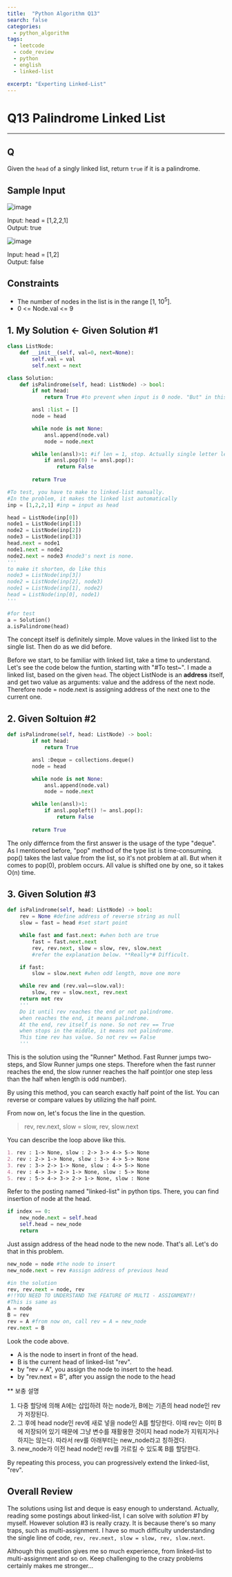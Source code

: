 ```yaml
---
title:  "Python Algorithm Q13"
search: false
categories: 
  - python_algorithm
tags:
  - leetcode
  - code_review
  - python
  - english
  - linked-list

excerpt: "Experting Linked-List"
---
```


# Q13 Palindrome Linked List
___


## Q

Given the `head` of a singly linked list, return `true` if it is a palindrome.

## Sample Input

![image](https://user-images.githubusercontent.com/68508521/145584967-2437e017-8b55-4d85-a491-363cef18c458.png)

Input: head = [1,2,2,1]  
Output: true

![image](https://user-images.githubusercontent.com/68508521/145585037-dea2c6f3-a8f8-4239-9c5f-5e9f37ab7d41.png)

Input: head = [1,2]  
Output: false

## Constraints
- The number of nodes in the list is in the range [1, 10<sup>5</sup>].
- 0 <= Node.val <= 9


## 1. My Solution <- Given Solution #1
```py
class ListNode:
    def __init__(self, val=0, next=None):
        self.val = val
        self.next = next

class Solution:
    def isPalindrome(self, head: ListNode) -> bool:
        if not head:
            return True #to prevent when input is 0 node. "But" in this Q, it's meaningless

        ansl :list = []
        node = head

        while node is not None:
            ansl.append(node.val)
            node = node.next

        while len(ansl)>1: #if len = 1, stop. Actually single letter left so true.
            if ansl.pop(0) != ansl.pop():
                return False
        
        return True

#To test, you have to make to linked-list manually.
#In the problem, it makes the linked list automatically
inp = [1,2,2,1] #inp = input as head

head = ListNode(inp[0])
node1 = ListNode(inp[1])
node2 = ListNode(inp[2])
node3 = ListNode(inp[3])
head.next = node1
node1.next = node2
node2.next = node3 #node3's next is none.
'''
to make it shorten, do like this
node3 = ListNode(inp[3])
node2 = ListNode(inp[2], node3)
node1 = ListNode(inp[1], node2)
head = ListNode(inp[0], node1)
'''

#for test
a = Solution()
a.isPalindrome(head)
```

The concept itself is definitely simple. Move values in the linked list to the single list. Then do as we did before.  

Before we start, to be familiar with linked list, take a time to understand. Let's see the code below the funtion, starting with "#To test~". I made a linked list, based on the given `head`. The object ListNode is an __address__ itself, and get two value as arguments: value and the address of the next node. Therefore node = node.next is assigning address of the next one to the current one. 


## 2. Given Soltuion #2
```py
def isPalindrome(self, head: ListNode) -> bool:
        if not head:
            return True

        ansl :Deque = collections.deque()
        node = head

        while node is not None:
            ansl.append(node.val)
            node = node.next

        while len(ansl)>1:
            if ansl.popleft() != ansl.pop():
                return False
        
        return True
```

The only differnce from the first answer is the usage of the type "deque". As I mentioned before, "pop" method of the type list is time-consuming. pop() takes the last value from the list, so it's not problem at all. But when it comes to pop(0), problem occurs. All value is shifted one by one, so it takes O(n) time. 

## 3. Given Solution #3
```py
def isPalindrome(self, head: ListNode) -> bool:
    rev = None #define address of reverse string as null
    slow = fast = head #set start point

    while fast and fast.next: #when both are true
        fast = fast.next.next
        rev, rev.next, slow = slow, rev, slow.next
        #refer the explanation below. **Really*# Difficult.

    if fast:
        slow = slow.next #when odd length, move one more

    while rev and (rev.val==slow.val):
        slow, rev = slow.next, rev.next
    return not rev
    '''
    Do it until rev reaches the end or not palindrome.
    when reaches the end, it means palindrome.
    At the end, rev itself is none. So not rev == True 
    when stops in the middle, it means not palindrome.
    This time rev has value. So not rev == False
    '''
```
This is the solution using the "Runner" Method. Fast Runner jumps two-steps, and Slow Runner jumps one steps. Therefore when the fast runner reaches the end, the slow runner reaches the half point(or one step less than the half when length is odd number). 

By using this method, you can search exactly half point of the list. You can reverse or compare values by utilizing the half point.

From now on, let's focus the line in the question.
> rev, rev.next, slow = slow, rev, slow.next  

You can describe the loop above like this. 
```md
1. rev : 1-> None, slow : 2-> 3-> 4-> 5-> None
2. rev : 2-> 1-> None, slow : 3-> 4-> 5-> None
3. rev : 3-> 2-> 1-> None, slow : 4-> 5-> None
4. rev : 4-> 3-> 2-> 1-> None, slow : 5-> None
5. rev : 5-> 4-> 3-> 2-> 1-> None, slow : None
```
Refer to the posting named "linked-list" in python tips. There, you can find insertion of node at the head.

```py
if index == 0:
    new_node.next = self.head
    self.head = new_node
    return
```
Just assign address of the head node to the new node. That's all. Let's do that in this problem.

```py
new_node = node #the node to insert
new_node.next = rev #assign address of previous head

#in the solution
rev, rev.next = node, rev
#!!YOU NEED TO UNDERSTAND THE FEATURE OF MULTI - ASSIGNMENT!!
#This is same as
A = node
B = rev
rev = A #from now on, call rev = A = new_node
rev.next = B
```
Look the code above. 
- A is the node to insert in front of the head. 
- B is the current head of linked-list "rev".
- by "rev = A", you assign the node to insert to the head.
- by "rev.next = B", after you assign the node to the head 


** 보충 설명 
1. 다중 할당에 의해 A에는 삽입하려 하는 node가, B에는 기존의 head node인 rev가 저장된다. 
2. 그 후에 head node인 rev에 새로 넣을 node인 A를 할당한다. 이때 rev는 이미 B에 저장되어 있기 때문에 그냥 변수를 재활용한 것이지 head node가 지워지거나 하지는 않는다. 따라서 rev를 아래부터는 new_node라고 칭하겠다. 
3. new_node가 이전 head node인 rev를 가르킬 수 있도록 B를 할당한다.

By repeating this process, you can progressively extend the linked-list, "rev".

## Overall Review

The solutions using list and deque is easy enough to understand. Actually, reading some postings about linked-list, I can solve with _solution #1_ by myself. However solution #3 is really crazy. It is because there's so many traps, such as multi-assignment. I have so much difficulty understanding the single line of code, `rev, rev.next, slow = slow, rev, slow.next`. 

Although this question gives me so much experience, from linked-list to multi-assignment and so on. Keep challenging to the crazy problems certainly makes me stronger... 
